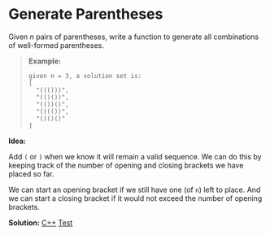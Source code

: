 # Generate Parentheses

Given *n* pairs of parentheses, write a function to generate all combinations of well-formed parentheses.

> **Example:**
>
> ```
> given n = 3, a solution set is:
> [
>   "((()))",
>   "(()())",
>   "(())()",
>   "()(())",
>   "()()()"
> ]
> ```



**Idea:**

Add `(` or `)` when we know it will remain a valid sequence. We can do this by keeping track of the number of opening and closing brackets we have placed so far.

We can start an opening bracket if we still have one (of `n`) left to place. And we can start a closing bracket if it would not exceed the number of opening brackets.



**Solution:** [C++](./solution.h)	[Test](./Test.cpp)